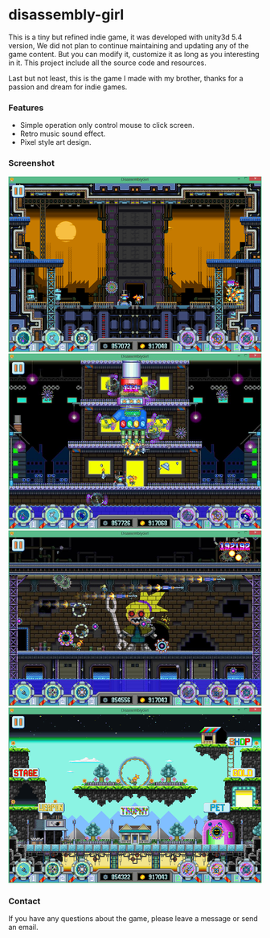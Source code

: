 # disassembly-girl
This is a tiny but refined indie game, it was developed with unity3d 5.4 version, We did not plan to continue maintaining and updating any of the game content. But you can modify it, customize it as long as you interesting in it. This project include all the source code and resources.

Last but not least, this is the game I made with my brother, thanks for a passion and dream for indie games.

### Features
* Simple operation only control mouse to click screen.
* Retro music sound effect.
* Pixel style art design.

### Screenshot

![Screenshot](snapshots/4.png)
![Screenshot](snapshots/1.jpg)
![Screenshot](snapshots/2.jpg)
![Screenshot](snapshots/3.png)

### Contact
If you have any questions about the game, please leave a message or send an email.

